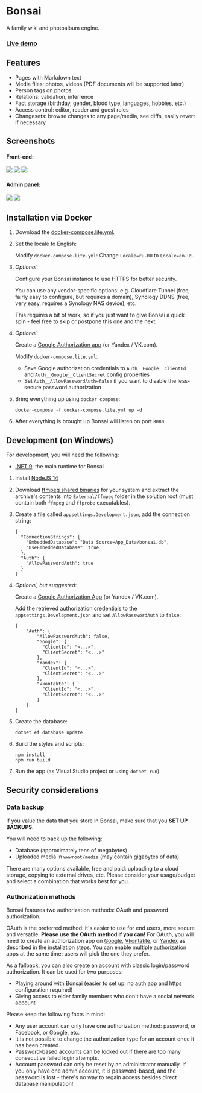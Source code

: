 # Bonsai

A family wiki and photoalbum engine.

### [Live demo](https://bonsai.kirillorlov.pro)

## Features

* Pages with Markdown text
* Media files: photos, videos (PDF documents will be supported later)
* Person tags on photos
* Relations: validation, inferrence
* Fact storage (birthday, gender, blood type, languages, hobbies, etc.)
* Access control: editor, reader and guest roles
* Changesets: browse changes to any page/media, see diffs, easily revert if necessary

## Screenshots

#### Front-end:

<a href="https://user-images.githubusercontent.com/604496/46574247-037d4f00-c9a9-11e8-8585-0d574dda2600.png"><img src="https://user-images.githubusercontent.com/604496/46574252-1859e280-c9a9-11e8-821f-daeaaac7de3f.png" /></a>
<a href="https://user-images.githubusercontent.com/604496/46574259-2c054900-c9a9-11e8-8ecc-ca542053f665.png"><img src="https://user-images.githubusercontent.com/604496/46574288-9a4a0b80-c9a9-11e8-8373-2a7d3e00289c.png" /></a>
<a href="https://user-images.githubusercontent.com/604496/46574262-31629380-c9a9-11e8-9ea6-18fbe63f239f.png"><img src="https://user-images.githubusercontent.com/604496/46574291-9f0ebf80-c9a9-11e8-8656-8a54dd2f2be7.png" /></a>

#### Admin panel:

<a href="https://user-images.githubusercontent.com/604496/46574266-3f181900-c9a9-11e8-828d-9d9a5db25acb.png"><img src="https://user-images.githubusercontent.com/604496/46574292-a209b000-c9a9-11e8-8193-cd99fc1f5f91.png" /></a>
<a href="https://user-images.githubusercontent.com/604496/46574268-43443680-c9a9-11e8-974f-f8a60fbeaa74.png"><img src="https://user-images.githubusercontent.com/604496/46574297-a504a080-c9a9-11e8-8612-d3e5cd1592a4.png" /></a>

## Installation via Docker
1. Download the [docker-compose.lite.yml](docker-compose.lite.yml).

2. Set the locale to English:

   Modify `docker-compose.lite.yml`:
   Change `Locale=ru-RU` to `Locale=en-US`.

3. _Optional_: 

    Configure your Bonsai instance to use HTTPS for better security.

    You can use any vendor-specific options: e.g. Cloudflare Tunnel (free, fairly easy to configure, but requires a domain), Synology DDNS (free, very easy, requires a Synology NAS device), etc.

    This requires a bit of work, so if you just want to give Bonsai a quick spin - feel free to skip or postpone this one and the next.

4. _Optional_:

    Create a [Google Authorization app](https://docs.microsoft.com/en-us/aspnet/core/security/authentication/social/google-logins?view=aspnetcore-6.0) (or Yandex / VK.com).

    Modify `docker-compose.lite.yml`:

    * Save Google authorization credentials to `Auth__Google__ClientId` and `Auth__Google__ClientSecret` config properties
    * Set `Auth__AllowPasswordAuth=false` if you want to disable the less-secure password authorization

5. Bring everything up using `docker compose`:
   ```
   docker-compose -f docker-compose.lite.yml up -d
   ```
6. After everything is brought up Bonsai will listen on port `8080`.

## Development (on Windows)

For development, you will need the following:

* [.NET 9](https://dotnet.microsoft.com/en-us/download/dotnet/9.0): the main runtime for Bonsai

1. Install [NodeJS 14](https://nodejs.org/en/)
2. Download [ffmpeg shared binaries](https://www.ffmpeg.org/download.html) for your system and extract the archive's contents into `External/ffmpeg` folder in the solution root (must contain both `ffmpeg` and `ffprobe` executables).
3. Create a file called `appsettings.Development.json`, add the connection string:

    ```
    {
      "ConnectionStrings": {
        "EmbeddedDatabase": "Data Source=App_Data/bonsai.db",
        "UseEmbeddedDatabase": true
      },
      "Auth": {
        "AllowPasswordAuth": true
      } 
    }
    ```

5. _Optional, but suggested_:

    Create a [Google Authorization App](https://docs.microsoft.com/en-us/aspnet/core/security/authentication/social/google-logins?view=aspnetcore-9.0) (or Yandex / VK.com).

    Add the retrieved authorization credentials to the `appsettings.Development.json` and set `AllowPasswordAuth` to `false`:

    ```
    {
        "Auth": {
            "AllowPasswordAuth": false,
            "Google": {
              "ClientId": "<...>",
              "ClientSecret": "<...>" 
            },
            "Yandex": {
              "ClientId": "<...>",
              "ClientSecret": "<...>" 
            },
            "Vkontakte": {
              "ClientId": "<...>",
              "ClientSecret": "<...>" 
            }
        }
    }
    ```
    
6. Create the database:

    ```
    dotnet ef database update
    ```
7. Build the styles and scripts:

    ```
    npm install
    npm run build
    ```
8. Run the app (as Visual Studio project or using `dotnet run`).

## Security considerations

### Data backup

If you value the data that you store in Bonsai, make sure that you **SET UP BACKUPS**.

You will need to back up the following:

* Database (approximately tens of megabytes)
* Uploaded media in `wwwroot/media` (may contain gigabytes of data)

There are many options available, free and paid: uploading to a cloud storage, copying to external drives, etc. Please consider your usage/budget and select a combination that works best for you.

### Authorization methods

Bonsai features two authorization methods: OAuth and password authorization.

OAuth is the preferred method: it's easier to use for end users, more secure and versatile. **Please use the OAuth method if you can!**
For OAuth, you will need to create an authorization app on [Google](https://docs.microsoft.com/en-us/aspnet/core/security/authentication/social/google-logins?view=aspnetcore-6.0), [Vkontakte](https://vk.com/editapp?act=create), or [Yandex](https://oauth.yandex.ru/client/new) as described in the installation steps.
You can enable multiple authorization apps at the same time: users will pick the one they prefer.

As a fallback, you can also create an account with classic login/password authorization. It can be used for two purposes:

* Playing around with Bonsai (easier to set up: no auth app and https configuration required)
* Giving access to elder family members who don't have a social network account

Please keep the following facts in mind:

* Any user account can only have one authorization method: password, or Facebook, or Google, etc.
* It is not possible to change the authorization type for an account once it has been created.
* Password-based accounts can be locked out if there are too many consecutive failed login attempts.
* Account password can only be reset by an administrator manually. If you only have one admin account, it is password-based, and the password is lost - there's no way to regain access besides direct database manipulation!
